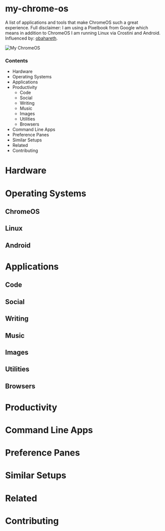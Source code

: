 # my-chrome-os
A list of applications and tools that make ChromeOS such a great experience. Full disclaimer: I am using a Pixelbook from Google which means in addition to ChromeOS I am running Linux via Crostini and Android. Influenced by: [obahareth](https://github.com/obahareth/my-mac-os).

![My ChromeOS](https://i.imgur.com/Ivaea0v.jpg)

### Contents
* Hardware  
* Operating Systems  
* Applications  
* Productivity  
  * Code  
  * Social  
  * Writing  
  * Music  
  * Images  
  * Utilities  
  * Browsers  
* Command Line Apps  
* Preference Panes  
* Similar Setups  
* Related  
* Contributing  

# Hardware

# Operating Systems
## ChromeOS
## Linux
## Android

# Applications
## Code  
## Social  
## Writing  
## Music  
## Images  
## Utilities  
## Browsers  


# Productivity 

# Command Line Apps

# Preference Panes

# Similar Setups

# Related

# Contributing
